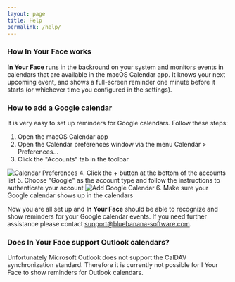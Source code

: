 ```yaml
---
layout: page
title: Help
permalink: /help/
---
```


### How **In Your Face** works
**In Your Face** runs in the backround on your system and monitors events in calendars that are available in the macOS Calendar app.
It knows your next upcoming event, and shows a full-screen reminder one minute before it starts (or whichever time you configured in the settings).

### How to add a Google calendar
It is very easy to set up reminders for Google calendars. Follow these steps:

1. Open the macOS Calendar app
2. Open the Calendar preferences window via the menu Calendar > Preferences…
3. Click the "Accounts" tab in the toolbar
<img class="help-screenshot" src="../images/help_calendar_prefs.png" alt="Calendar Preferences">
4. Click the + button at the bottom of the accounts list
5. Choose "Google" as the account type and follow the instructions to authenticate your account
<img class="help-screenshot" src="../images/help_calendar_google.png" alt="Add Google Calendar">
6. Make sure your Google calendar shows up in the calendars

Now you are all set up and **In Your Face** should be able to recognize and show reminders for your Google calendar events.
If you need further assistance please contact [support@bluebanana-software.com](mailto:support@bluebanana-software.com).

### Does **In Your Face** support Outlook calendars?
Unfortunately Microsoft Outlook does not support the CalDAV synchronization standard. Therefore it is currently not possible for I Your Face to show reminders for Outlook calendars.
